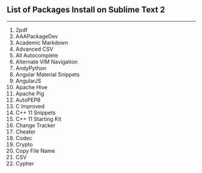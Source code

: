 ## List of Packages Install on Sublime Text 2
----------------------------------------------



1. 2pdf
2. AAAPackageDev
3. Academic Markdown
4. Advanced CSV
5. All Autocomplete
6. Alternate VIM Navigation
7. AndyPython
8. Angular Material Snippets
9. AngularJS
10. Apache Hive
11. Apache Pig
12. AutoPEP8
13. C Improved
14. C++ 11 Snippets
15. C++ 11 Starting Kit
16. Change Tracker
17. Cheater
18. Codec
19. Crypto
20. Copy File Name
21. CSV
22. Cypher